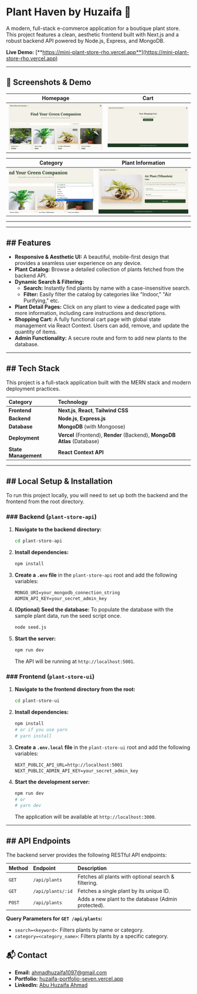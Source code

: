 # Plant Haven by Huzaifa 🌿

A modern, full-stack e-commerce application for a boutique plant store. This project features a clean, aesthetic frontend built with Next.js and a robust backend API powered by Node.js, Express, and MongoDB.

**Live Demo:** [**https://mini-plant-store-rho.vercel.app**](https://mini-plant-store-rho.vercel.app) 

---

## 📸 Screenshots & Demo

| Homepage | Cart |
|---------------|--------------------|
| ![Homepage](docs/homepage.png) | ![Cart](docs/cartpage.png) |

| Category | Plant Information |
|------------|-------------|
| ![Category](docs/category.png) | ![Plant Information](docs/palntinfo.png) |

---

---
## ## Features

-   **Responsive & Aesthetic UI:** A beautiful, mobile-first design that provides a seamless user experience on any device.
-   **Plant Catalog:** Browse a detailed collection of plants fetched from the backend API.
-   **Dynamic Search & Filtering:**
    -   **Search:** Instantly find plants by name with a case-insensitive search.
    -   **Filter:** Easily filter the catalog by categories like "Indoor," "Air Purifying," etc.
-   **Plant Detail Pages:** Click on any plant to view a dedicated page with more information, including care instructions and descriptions.
-   **Shopping Cart:** A fully functional cart page with global state management via React Context. Users can add, remove, and update the quantity of items.
-   **Admin Functionality:** A secure route and form to add new plants to the database.

---
## ## Tech Stack

This project is a full-stack application built with the MERN stack and modern deployment practices.

| Category           | Technology                                                                                                  |
| :----------------- | :---------------------------------------------------------------------------------------------------------- |
| **Frontend** | **Next.js**, **React**, **Tailwind CSS** |
| **Backend** | **Node.js**, **Express.js** |
| **Database** | **MongoDB** (with Mongoose)                                                                                 |
| **Deployment** | **Vercel** (Frontend), **Render** (Backend), **MongoDB Atlas** (Database)                                     |
| **State Management** | **React Context API** |

---
## ## Local Setup & Installation

To run this project locally, you will need to set up both the backend and the frontend from the root directory.

### ### Backend (`plant-store-api`)

1.  **Navigate to the backend directory:**
    ```bash
    cd plant-store-api
    ```
2.  **Install dependencies:**
    ```bash
    npm install
    ```
3.  **Create a `.env` file** in the `plant-store-api` root and add the following variables:
    ```
    MONGO_URI=your_mongodb_connection_string
    ADMIN_API_KEY=your_secret_admin_key
    ```
4.  **(Optional) Seed the database:** To populate the database with the sample plant data, run the seed script once.
    ```bash
    node seed.js
    ```
5.  **Start the server:**
    ```bash
    npm run dev
    ```
    The API will be running at `http://localhost:5001`.

### ### Frontend (`plant-store-ui`)

1.  **Navigate to the frontend directory from the root:**
    ```bash
    cd plant-store-ui
    ```
2.  **Install dependencies:**
    ```bash
    npm install
    # or if you use yarn
    # yarn install
    ```
3.  **Create a `.env.local` file** in the `plant-store-ui` root and add the following variables:
    ```
    NEXT_PUBLIC_API_URL=http://localhost:5001
    NEXT_PUBLIC_ADMIN_API_KEY=your_secret_admin_key
    ```
4.  **Start the development server:**
    ```bash
    npm run dev
    # or
    # yarn dev
    ```
    The application will be available at `http://localhost:3000`.

---
## ## API Endpoints

The backend server provides the following RESTful API endpoints:

| Method | Endpoint              | Description                                        |
| :----- | :-------------------- | :------------------------------------------------- |
| `GET`  | `/api/plants`         | Fetches all plants with optional search & filtering. |
| `GET`  | `/api/plants/:id`     | Fetches a single plant by its unique ID.           |
| `POST` | `/api/plants`         | Adds a new plant to the database (Admin protected).  |

**Query Parameters for `GET /api/plants`:**
-   `search=<keyword>`: Filters plants by name or category.
-   `category=<category_name>`: Filters plants by a specific category.

## 📬 Contact
- **Email:** ahmadhuzaifa1097@gmail.com 
- **Portfolio:** [huzaifa-portfolio-seven.vercel.app](https://huzaifa-portfolio-seven.vercel.app)  
- **LinkedIn:** [Abu Huzaifa Ahmad](https://www.linkedin.com/in/abu-huzaifa-ahmad-68175222a)
